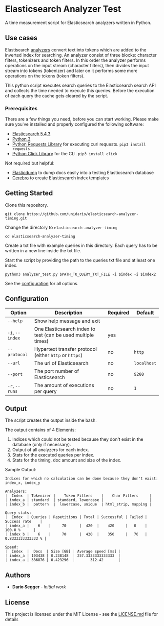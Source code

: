 # Elasticsearch Analyzer Test

A time measurement script for Elasticsearch analyzers written in Python.

## Use cases

Elastisearch [analyzers](https://www.elastic.co/guide/en/elasticsearch/reference/current/analysis.html) convert text into tokens which are added to the inverted index for searching.
An analyzer consist of three blocks: character filters, tokenizers and token filters.
In this order the analyzer performs operations on the input stream (character filters), then divides the input stream into tokens (tokenizer) and later on it performs some more operations on the tokens (token filters).

This python script executes search queries to the Elasticsearch search API and collects the time needed to execute this queries.
Before the execution of each query the cache gets cleared by the script.

### Prerequisites

There are a few things you need, before you can start working. Please make sure you've installed and properly configured the following software:

* [Elasticsearch 5.4.3](https://www.elastic.co/downloads/elasticsearch)
* [Python 3](https://www.python.org/downloads/)
* [Python Requests Library](http://docs.python-requests.org/en/master/) for executing curl requests.
`pip3 install requests`
* [Python Click Library](http://click.pocoo.org/5/) for the CLI. `pip3 install click`

Not required but helpful:
* [Elasticdump](https://www.npmjs.com/package/elasticdump) to dump docs easily into a testing Elasticsearch database
* [Cerebro](https://github.com/lmenezes/cerebro) to create Elasticsearch index templates

## Getting Started

Clone this repository.
```
git clone https://github.com/unidario/elasticsearch-analyzer-timing.git
```

Change the directory to `elasticsearch-analyzer-timing`
```
cd elasticsearch-analyzer-timing
```

Create a txt file with example queries in this directory.
Each query has to be written in a new line inside the txt file.

Start the script by providing the path to the queries txt file and at least one index.

```
python3 analyzer_test.py $PATH_TO_QUERY_TXT_FILE -i $index -i $index2
```

See the [configuration](#Configuration) for all options.

## Configuration

| Option          | Description                                                  | Required | Default     |
|-----------------|--------------------------------------------------------------|----------|-------------|
| `--help`        | Show help message and exit                                   |          |             |
| `-i`, `--index` | One Elasticsearch index to test (can be used multiple times) | yes      |             |
| `--protocol`    | Hypertext transfer protocol (either `http` or `https`)       | no       | `http`      |
| `--url`         | The url of Elasticsearch                                     | no       | `localhost` |
| `--port`        | The port number of Elasticsearch                             | no       | `9200`      |
| `-r`, `--runs`  | The amount of executions per query                           | no       | `1`         |

## Output

The script creates the output inside the bash.

The output contains of 4 Elements:
1. Indices which could not be tested because they don't exist in the database (only if necessary).
2. Output of all analyzers for each index.
3. Stats for the executed queries per index.
4. Stats for the timing, doc amount and size of the index.

Sample Output:
```
Indices for which no calculation can be done because they don't exist:
index_x, index_y

Analyzers:
|  Index  | Tokenizer |    Token Filters    |    Char Filters     |
| index_a | standard  | standard, lowercase |                     |
| index_b |  pattern  |  lowercase, unique  | html_strip, mapping |

Query stats:
|  Index  | Queries | Repetitions | Total | Successful | Failed |   Success rate    |
| index_a |    6    |     70      |  420  |    420     |   0    |      100.0 %      |
| index_b |    6    |     70      |  420  |    350     |   70   | 0.8333333333333 % |

Speed:
|  Index  |  Docs  | Size [GB] | Average speed [ms] |
| index_a | 193438 | 0.238148  | 257.3333333333333  |
| index_a | 386876 | 0.423296  |       312.42       |

```

## Authors

* **Dario Segger** - *Initial work*


## License

This project is licensed under the MIT License - see the [LICENSE.md](LICENSE.md) file for details
